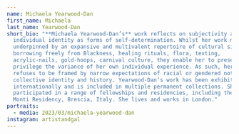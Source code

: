 ```yaml
---
name: Michaela Yearwood-Dan
first_name: Michaela
last_name: Yearwood-Dan
short_bio: "**Michaela Yearwood-Dan’s** work reflects on subjectivity and
  individual identity as forms of self-determination. Whilst her work may be
  underpinned by an expansive and multivalent repertoire of cultural signifiers
  borrowing freely from Blackness, healing rituals, flora, texting,
  acrylic-nails, gold-hoops, carnival culture, they enable her to present and
  privilege the variance of her own individual experience. As such, her work
  refuses to be framed by narrow expectations of racial or gendered notions of
  collective identity and history. Yearwood-Dan’s work has been exhibited
  internationally and is included in multiple permanent collections. She has
  participated in a range of fellowships and residencies, including the Palazzo
  Monti Residency, Brescia, Italy. She lives and works in London."
portraits:
  - media: 2023/03/michaela-yearwood-dan
instagram: artistandgal
---
```

